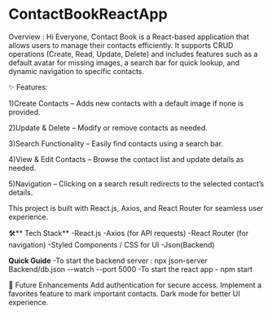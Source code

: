 # ContactBookReactApp 
Overview : Hi Everyone, Contact Book is a React-based application that allows users to manage their contacts efficiently. It supports CRUD operations (Create, Read, Update, Delete) and includes features such as a default avatar for missing images, a search bar for quick lookup, and dynamic navigation to specific contacts.

✨ Features:

1)Create Contacts – Adds new contacts with a default image if none is provided.

2)Update & Delete – Modify or remove contacts as needed.
   
3)Search Functionality – Easily find contacts using a search bar.

4)View & Edit Contacts – Browse the contact list and update details as needed.

5)Navigation – Clicking on a search result redirects to the selected contact’s details.

This project is built with React.js, Axios, and React Router for seamless user experience. 

🛠️** Tech Stack**
-React.js
-Axios (for API requests)
-React Router (for navigation)
-Styled Components / CSS for UI
-Json(Backend)

**Quick Guide**
-To start the backend server : npx json-server Backend/db.json --watch --port 5000
-To start the react app - npm start

📌 Future Enhancements
Add authentication for secure access.
Implement a favorites feature to mark important contacts.
Dark mode for better UI experience.



